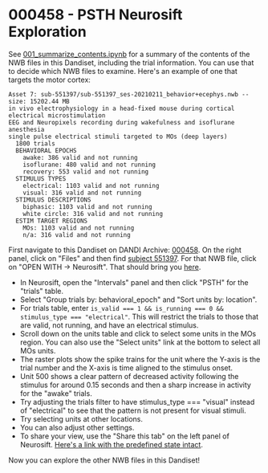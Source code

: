 # 000458 - PSTH Neurosift Exploration

See [001_summarize_contents.ipynb](./001_summarize_contents.ipynb) for a summary of the contents of the NWB files in this Dandiset, including the trial information. You can use that to decide which NWB files to examine. Here's an example of one that targets the motor cortex:

```
Asset 7: sub-551397/sub-551397_ses-20210211_behavior+ecephys.nwb -- size: 15202.44 MB
in vivo electrophysiology in a head-fixed mouse during cortical electrical microstimulation
EEG and Neuropixels recording during wakefulness and isoflurane anesthesia
single pulse electrical stimuli targeted to MOs (deep layers)
  1800 trials
  BEHAVIORAL EPOCHS
    awake: 386 valid and not running
    isoflurane: 480 valid and not running
    recovery: 553 valid and not running
  STIMULUS TYPES
    electrical: 1103 valid and not running
    visual: 316 valid and not running
  STIMULUS DESCRIPTIONS
    biphasic: 1103 valid and not running
    white circle: 316 valid and not running
  ESTIM TARGET REGIONS
    MOs: 1103 valid and not running
    n/a: 316 valid and not running
```

First navigate to this Dandiset on DANDI Archive: [000458](https://dandiarchive.org/dandiset/000458). On the right panel, click on "Files" and then find [subject 551397](https://dandiarchive.org/dandiset/000458/0.230317.0039/files?location=sub-551397&page=1). For that NWB file, click on "OPEN WITH -> Neurosift". That should bring you [here](https://neurosift.app/?p=/nwb&url=https://api.dandiarchive.org/api/assets/d966b247-2bac-4ef0-8b80-aae010f50c98/download/&dandisetId=000458&dandisetVersion=0.230317.0039).

* In Neurosift, open the "Intervals" panel and then click "PSTH" for the "trials" table.
* Select "Group trials by: behavioral_epoch" and "Sort units by: location".
* For trials table, enter `is_valid === 1 && is_running === 0 && stimulus_type === "electrical"`. This will restrict the trials to those that are valid, not running, and have an electrical stimulus.
* Scroll down on the units table and click to select some units in the MOs region. You can also use the "Select units" link at the bottom to select all MOs units.
* The raster plots show the spike trains for the unit where the Y-axis is the trial number and the X-axis is time aligned to the stimulus onset.
* Unit 500 shows a clear pattern of decreased activity following the stimulus for around 0.15 seconds and then a sharp increase in activity for the "awake" trials.
* Try adjusting the trials filter to have stimulus_type === "visual" instead of "electrical" to see that the pattern is not present for visual stimuli.
* Try selecting units at other locations.
* You can also adjust other settings.
* To share your view, use the "Share this tab" on the left panel of Neurosift. [Here's a link with the predefined state intact](https://neurosift.app/?p=/nwb&url=https://api.dandiarchive.org/api/assets/d966b247-2bac-4ef0-8b80-aae010f50c98/download/&dandisetId=000458&dandisetVersion=0.230317.0039&tab=view:PSTH|/intervals/trials^/units&tab-state=H4sIAAAAAAAAA03SvW7bMBSG4VsxOGRSC%2FE3dgAvGYJk7d%2BSFIYiMRIBiTREKkEQ%2BN77SkGLDt%2Bgw8f00Qd9iOxH3xbf%2FYyhPHRZ3Dyag6zMQRFNDLHEkWuyJ4fK1jWRRBFNDLHEkWuyJziJkziJkziJkziJkziJkziFUziFUziFUziFUziFUziN0ziN0ziN0ziN0ziN0ziDMziDMziDMziDMziDMziLsziLsziLsziLsziLsziHcziHcziHc7g953vOD5zTm6U3S2%2BW3iy9WXqz9Oboy9GVoytXm9%2BVaMbQxx%2FpVzOH5nn0a%2FEil2YupxImLxD9nJbz7ftfIW7Esx%2Ba15DmZjz5c2oHUYnC4Zjvwlj8jAj59MrN3e54PO7k7upqx2ReYgyx32b1Osv8xTIu%2BVTez34bP4ntM5hD24xPgntzmsv6SeT%2FF3gUY2qbElJENLldt3wLsUtv35rY%2B%2B%2BFFT4%2B34JdvtRfLc7HjgcpLpU4z%2F4lb2RYf5K3ncu8%2BGqb3Idc%2Fj1PKZXBd5%2BzF96R4eBDP6xXT74Ly8TlcZluQ%2BROXV8ufwD179KNzQIAAA%3D%3D).

Now you can explore the other NWB files in this Dandiset!